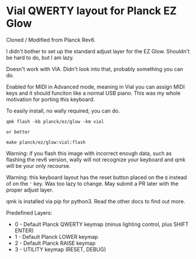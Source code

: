 # Vial QWERTY layout for Planck EZ Glow

Cloned / Modified from Planck Rev6.

I didn't bother to set up the standard adjust layer for the EZ Glow. Shouldn't be hard to do, but I am lazy.

Doesn't work with VIA. Didn't look into that, probably something you can do.

Enabled for MIDI in Advanced mode, meaning in Vial you can assign MIDI keys and it should funciton like a normal USB piano. This was my whole motivation for porting this keyboard.

To easily install, no wally required, you can do.

```shell
qmk flash -kb planck/ez/glow -km vial

or better

make planck/ez/glow:vial:flash
```

Warning: if you flash this image with incorrect enough data, such as flashing the rev6 version, wally will not recognize your keyboard and qmk will be your only recourse.

Warning: this keyboard layout has the reset button placed on the `Q` instead of on the `'` key. Was too lazy to change. May submit a PR later with the proper adjust layer.

qmk is installed via pip for python3. Read the other docs to find out more.

Predefined Layers:
- 0 - Default Planck QWERTY keymap (minus lighting control, plus SHIFT ENTER)
- 1 - Default Planck LOWER keymap
- 2 - Default Planck RAISE keymap
- 3 - UTILITY keymap (RESET, DEBUG)
